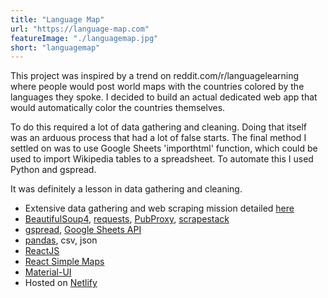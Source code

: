 ```yaml
---
title: "Language Map"
url: "https://language-map.com"
featureImage: "./languagemap.jpg"
short: "languagemap"
---
```

This project was inspired by a trend on reddit.com/r/languagelearning where
people would post world maps with the countries colored by the languages they
spoke. I decided to build an actual dedicated web app that would automatically
color the countries themselves.

To do this required a lot of data gathering and cleaning. Doing that itself was
an arduous process that had a lot of false starts. The final method I settled on
was to use Google Sheets 'importhtml' function, which could be used to import
Wikipedia tables to a spreadsheet. To automate this I used Python and gspread.

It was definitely a lesson in data gathering and cleaning.

- Extensive data gathering and web scraping mission detailed [here][0]
- [BeautifulSoup4][1], [requests][2], [PubProxy][3], [scrapestack][4]
- [gspread][5], [Google Sheets API][6]
- [pandas][7], csv, json
- [ReactJS][8]
- [React Simple Maps][9]
- [Material-UI][10]
- Hosted on [Netlify][11]

[0]: https://blog.standingwater.io/20200622-151403/
[1]: https://www.crummy.com/software/BeautifulSoup/
[2]: https://requests.readthedocs.io/en/master/
[3]: http://pubproxy.com/
[4]: https://scrapestack.com/
[5]: https://gspread.readthedocs.io/en/latest/
[6]: https://developers.google.com/sheets/api/reference/rest
[7]: https://pandas.pydata.org/
[8]: https://reactjs.org/
[9]: https://www.react-simple-maps.io/
[10]: https://material-ui.com/
[11]: https://www.netlify.com/
